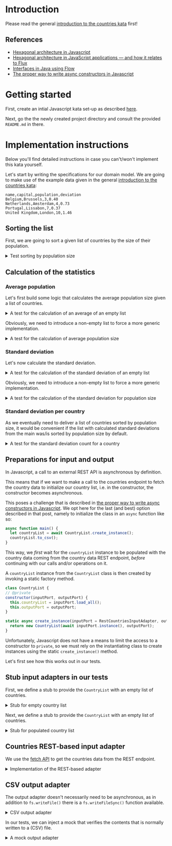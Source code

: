# Introduction

Please read the general [introduction to the countries kata](../README.md) first!

## References

- [Hexagonal architecture in Javascript](https://picostitch.com/tidbits/2021/02/hexagonal-architecture-in-javascript/)
- [Hexagonal architecture in JavaScript applications — and how it relates to Flux](https://medium.com/@Killavus/hexagonal-architecture-in-javascript-applications-and-how-it-relates-to-flux-349616d1268d#.ik8250i7s)
- [Interfaces in Java using Flow](https://flow.org/en/docs/types/interfaces)
- [The proper way to write async constructors in Javascript](https://dev.to/somedood/the-proper-way-to-write-async-constructors-in-javascript-1o8c)

# Getting started

First, create an intial Javascript kata set-up as described [here](https://github.com/zhendrikse/tdd/tree/master/cookiecutter).

Next, go the the newly created project directory and consult
the provided ``README.md`` in there.

# Implementation instructions

Below you'll find detailed instructions in case you can't/won't implement
this kata yourself.

Let's start by writing the specifications for our domain model.
We are going to make use of the example data given in 
the general [introduction to the countries kata](../README.md):

```
name,capital,population,deviation
Belgium,Brussels,3,0.40
Netherlands,Amsterdam,4,0.73
Portugal,Lissabon,7,0.37
United Kingdom,London,10,1.46 
```

## Sorting the list

First, we are going to sort a given list of countries by the size of their population.

<details>
  <summary>Test sorting by population size</summary>

```javascript
describe('A list without countries (empty list)', function () {
  it('should sort the empty list', function () {
    var countryList = new CountryList();
    expect(countryList.sorted_by_population()).toEqual([]);
  });
```

To make this test pass, we define a `CountryList` class with
the required method:

```javascript
class CountryList {
  constructor(countryList = []) {
    this.countryList = countryList;
  }

  sorted_by_population() {
    return this.countryList;
  }
```

Next, it should sort a non-empty list

```javascript
const NETHERLANDS = new Country("Netherlands", "Amsterdam", 4)
const PORTUGAL = new Country("Portugal", "Lissabon", 7)
const BELGIUM = new Country("Belgium", "Brussels", 3)
const UNITED_KINGDOM = new Country("United Kingdom", "London", 10)

const COUNTRY_LIST_FOR_TESTING = [NETHERLANDS, PORTUGAL, BELGIUM, UNITED_KINGDOM]

describe('A list with countries', function () {
  it('should sort the countries by population size', function () {
    var countryList = new CountryList(COUNTRY_LIST_FOR_TESTING);
    expect(countryList.sorted_by_population()[0]).toEqual(BELGIUM);
    expect(countryList.sorted_by_population()[1]).toEqual(NETHERLANDS);
    expect(countryList.sorted_by_population()[2]).toEqual(PORTUGAL);
    expect(countryList.sorted_by_population()[3]).toEqual(UNITED_KINGDOM);
  });
```

This forces us to define a `Country` and a `CountryList` class:

<details>
  <summary>Code to make the test pass</summary>

```javascript
class Country {
    constructor(name, capital, population) {
        this.name = name;
        this.capital = capital;
        this.population = population;
    }
}

module.exports = {
    Country: Country
}
```

```javascript
class CountryList {
  constructor(countryList = []) {
    this.countryList = countryList;
  }

  sorted_by_population() {
    return this.countryList.sort(function(country1, country2) {return country1.population - country2.population});
  }
```

which can be refactored to

```javascript
class CountryList {
  constructor(countryList = []) {
    this.countryList = countryList;
  }

  compare(country1, country2) {
    return country1.population - country2.population
  }

  sorted_by_population() {
    return this.countryList.sort(this.compare);
  }
```
</details>

</details>

## Calculation of the statistics

### Average population

Let's first build some logic that calculates the average population
size given a list of countries.

<details>
  <summary>A test for the calculation of an average of an empty list</summary>

```javascript
describe('A list without countries (empty list)', function () {
  let countryList;

  beforeEach(function() {
    countryList = new CountryList();
  });

  // ...

  it('calculates the average population', function() {
    expect(countryList.average_population()).toEqual(0);
  });
```

We can easily make this test pass

<details>
  <summary>Implementation</summary>

```javascript
  average_population() {
    return 0;
  }
```
</details>
</details>

Obviously, we need to introduce a non-empty list to force a more generic
implementation.

<details>
  <summary>A test for the calculation of average population size</summary>

```javascript
describe('A list with countries', function () {
  let countryList;

  beforeEach(function() {
    countryList = new CountryList(COUNTRY_LIST_FOR_TESTING);
  });
  
  // ...

  it('calculates the average population', function() {
    expect(countryList.average_population()).toEqual(6);
  });  
```

<details>
  <summary>Implementation</summary>

```javascript
  average_population() {
    if (!this.countryList.length)
      return 0;

    var totalPopulation = this.sumOf(this.countryList.map(country => country.population));
    return totalPopulation / this.countryList.length;
  }
```
</details>
</details>

### Standard deviation

Let's now calculate the standard deviation.

<details>
  <summary>A test for the calculation of the standard deviation of an empty list</summary>

  ```javascript
  it('calculates the standard deviation', function() {
    expect(countryList.standard_deviation()).toEqual(0);
  });
  ```

<details>
  <summary>Implementation</summary>

  ```python
  standard_deviation() {
    return 0;
  }
  ```
</details>
</details>

Obviously, we need to introduce a non-empty list to force a more generic
implementation.

<details>
  <summary>A test for the calculation of the standard deviation for population size</summary>

  ```javascript
  it('calculates the standard deviation', function() {
    expect(countryList.standard_deviation()).toBeCloseTo(2.7386, 4);
  });
  ```

This forces us to generalize to

<details>
  <summary>Implementation</summary>

  ```javascript
  standard_deviation() {
    if (!this.countryList.length)
      return 0;

    var average = this.average_population();
    var diviationsList = this.countryList.map(country => (country.population - average) * (country.population - average));
    return Math.sqrt(this.sumOf(diviationsList) / this.countryList.length)
  }
  ```
</details>
</details>

### Standard deviation per country

As we eventually need to deliver a list of countries sorted by population size,
it would be convenient if the list with calculated standard deviations from the
main was/is sorted by population size by default. 

<details>
  <summary>A test for the standard deviation count for a country</summary>

  ```javascript
  it('calculates the number of standard deviations for each country', () => {
    expect(countryList.standard_deviations_for(NETHERLANDS)).toEqual(0.73);
  });
  ```

<details>
  <summary>Implementation that makes the test pass</summary>

  ```javascript
  standard_deviations_for(country) {
    var standardDeviations = Math.abs(this.average_population() - country.population) / this.standard_deviation();
    return Math.round((standardDeviations + Number.EPSILON) * 100) / 100
  }
  ```
</details>
</details>

## Preparations for input and output

In Javascript, a call to an external REST API is asynchronous by definition.

This means that if we want to make a call to the countries endpoint to fetch
the country data to initialize our country list, i.e. in the constructor, 
the constructor becomes asynchronous.

This poses a challenge that is described in 
[the proper way to write async constructors in Javascript](https://dev.to/somedood/the-proper-way-to-write-async-constructors-in-javascript-1o8c). We opt here for the last (and best) option described in
that post, namely to initialize the class in an `async` function like so:

```javascript
async function main() {
  let countryList = await CountryList.create_instance();
  countryList.to_csv();
}
```

This way, we _first_ wait for the `countryList` instance to
be populated with the country data coming from the country data
REST endpoint, _before_ continuing with our calls and/or operations on it.

A `countryList` instance from the `CountryList` class is then
created by invoking a static factory method. 

```javascript
class CountryList {
// @private
constructor(inputPort, outputPort) {
  this.countryList = inputPort.load_all();
  this.outputPort = outputPort;
}

static async create_instance(inputPort = RestCountriesInputAdapter, outputPort = new CsvOutputAdapter()) {
  return new CountryList(await inputPort.instance(), outputPort);
}
```

Unfortunately, Javascript does not have a means to limit the
access to a constructor to `private`, so we must rely on the 
instantiating class to create instances using the static
`create_instance()` method.

Let's first see how this works out in our tests.

## Stub input adapters in our tests

First, we define a stub to provide the `CountryList` with 
an empty list of countries.

<details>
  <summary>Stub for empty country list</summary>

  ```javascript
  class EmptyCountriesInputAdapterStub {
    load_all() {
      return []; 
    }

    static async instance() {
      return new EmptyCountriesInputAdapterStub();
    }
  }
  ```

  This is then used for the set of tests that are based on an
  empty list:

  ```javascript
  describe('A list without countries (empty list)', () => {
    let countryList;

    beforeEach(async () => {
      countryList = await CountryList.create_instance(EmptyCountriesInputAdapterStub, new MockCountriesOutputAdapter());
    });

    it('should sort the empty list', () => {
      expect(countryList.sorted_by_population()).toEqual([]);
    });

    // ...
  ```
</details>


Next, we define a stub to provide the `CountryList` with 
an empty list of countries.

<details>
  <summary>Stub for populated country list</summary>

```javascript
const NETHERLANDS = new Country("Netherlands", "Amsterdam", 4)
const PORTUGAL = new Country("Portugal", "Lissabon", 7)
const BELGIUM = new Country("Belgium", "Brussels", 3)
const UNITED_KINGDOM = new Country("United Kingdom", "London", 10)

const COUNTRY_LIST_FOR_TESTING = [NETHERLANDS, PORTUGAL, BELGIUM, UNITED_KINGDOM]

class CountriesInputAdapterStub {
  load_all() {
    return COUNTRY_LIST_FOR_TESTING; 
  }

  static async instance() {
    return new CountriesInputAdapterStub();
  }
}
```

  This is then used for the set of tests that are based on an
  populated list:

  ```javascript
  describe('A list with countries', () => {
    let countryList;

    beforeEach(async () => {
      countryList = await CountryList.create_instance(CountriesInputAdapterStub, new MockCountriesOutputAdapter());
    });


    it('should sort the countries by population size', () => {
    // ...
  ```
</details>

## Countries REST-based input adapter

We use the [fetch API](https://developer.mozilla.org/en-US/docs/Web/API/Fetch_API/Using_Fetch) 
to get the countries data from the REST endpoint. 

<details>
  <summary>Implementation of the REST-based adapter</summary>

```javascript
const REST_ENDPOINT = 'https://restcountries.com/v3.1/all?fields=name,capital,population,cioc,region';

class RestCountriesInputAdapter {
  #countries = [];

  constructor(countries) {
    this.#countries = countries;
  }

  load_all() {
    return this.#countries; 
  }

  static async instance() {
    const response = await fetch(REST_ENDPOINT, {
      method: 'GET'
    });
    const responseAsJson = await response.json();
    let restCountries = JSON.parse(JSON.stringify(responseAsJson));
    return new RestCountriesInputAdapter(restCountries.map(country => new Country(country.name.common, country.capital[0], country.population)));
  }
}
```
</details>

## CSV output adapter

The output adapter doesn't necessarily need to be asynchronous,
as in addition to `fs.writeFile()` there is a
`fs.writeFileSync()` function available.

<details>
  <summary>CSV output adapter</summary>

```javascript
class CsvOutputAdapter {
  write(countrList) {
    let csvContent = "";

    countrList.forEach(function (rowArray) {
      let row = rowArray.join(",");
      csvContent += row + "\r\n";
    });

    fs.writeFileSync('countries.csv', csvContent, (err) => {
      if (err) throw err;
      console.log('countries.csv saved.');
    });
  }
}
```
</details>

In our tests, we can inject a mock that verifies the contents
that is normally written to a (CSV) file.

<details>
  <summary>A mock output adapter</summary>

```javascript

class MockCountriesOutputAdapter {
  write(countrList) {
    let csvContent = "";

    countrList.forEach(function(rowArray) {
      let row = rowArray.join(",");
      csvContent += row + "\r\n";
    });

    expect(csvContent).toEqual("Belgium,Brussels,3,1.1\r\n" +
                               "Netherlands,Amsterdam,4,0.73\r\n" +
                               "Portugal,Lissabon,7,0.37\r\n" +
                               "United Kingdom,London,10,1.46\r\n");
  }
}
```
</details>